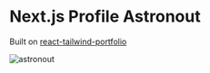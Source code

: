 # Next.js Profile Astronout

Built on [react-tailwind-portfolio](https://github.com/Reayhs/react-tailwind-portfolio)

![astronout](docs/landing.gif)
